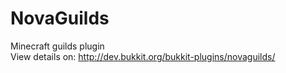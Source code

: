 # NovaGuilds
Minecraft guilds plugin<br/>
View details on: http://dev.bukkit.org/bukkit-plugins/novaguilds/
